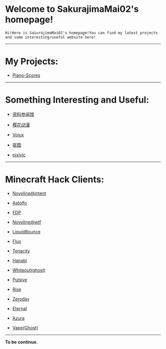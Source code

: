 # Welcome to SakurajimaMai02's homepage!

```
Hi!Here is SaiurajimaMai02's homepage!You can find my latest projects and some interesting/useful website here!
```
---

# My Projects: 

- [Piano-Scores](https://github.com/sakurajimamai02/piano-scores)

---

# Something Interesting and Useful:

- [资料参闻馆](https://ubc26.github.io/links/menu.html)

- [樱花动漫](https://yhdm.nl)

- [Voiux](https://tuku.voiux.com)

- [抠图](https://remove.bg)

- [pixivic](https://xm.sb)

---

# Minecraft Hack Clients:

- [Novoline@intent](intent.store)

- [Astolfo](astolfo.lgbt)

- [FDP](getfdp.today)

- [Novoline@wtf](novoline.wtf)

- [LiquidBounce](liquidbounce.net)

- [Flux](flux.today)

- [Tenacity](intent.store)

- [Hanabi](https://andromeda.wtf)

- [Whiteout(ghost)](https://andromeda.wtf)

- [Pulsive](intent.store)

- [Rise](intent.store)

- [Zeroday](intent.store)

- [Eternal](intent.store)

- [Azura](intent.store)

- [Vape(Ghost)](Vape.gg)

---

**To be continue.**

